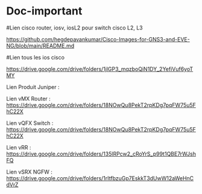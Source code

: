 # Doc-important

#Lien cisco router, iosv, iosL2 pour switch cisco L2, L3

https://github.com/hegdepavankumar/Cisco-Images-for-GNS3-and-EVE-NG/blob/main/README.md

#Lien tous les ios cisco

https://drive.google.com/drive/folders/1jlGP3_mqzboQiN1DY_2YefiVuf6yoTMY

Lien Produit Juniper : 

  Lien vMX Router : https://drive.google.com/drive/folders/18NOwQu8PekT2rpKDg7pqFW75u5FhC22X
  
  Lien vQFX Switch : https://drive.google.com/drive/folders/18NOwQu8PekT2rpKDg7pqFW75u5FhC22X
  
  Lien vRR : https://drive.google.com/drive/folders/135lRPcw2_cRoYrS_p99t1QBE7rWJshFQ
  
  Lien vSRX NGFW : https://drive.google.com/drive/folders/1rItfbzuGp7EskkT3dUwW12aWeHnCdVrZ
